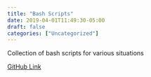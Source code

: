 ```yaml
---
title: "Bash Scripts"
date: 2019-04-01T11:49:30-05:00
draft: false
categories: ["Uncategorized"]
---
```


Collection of bash scripts for various situations

[GitHub Link](https://github.com/mitchellurgero/BashScripts)